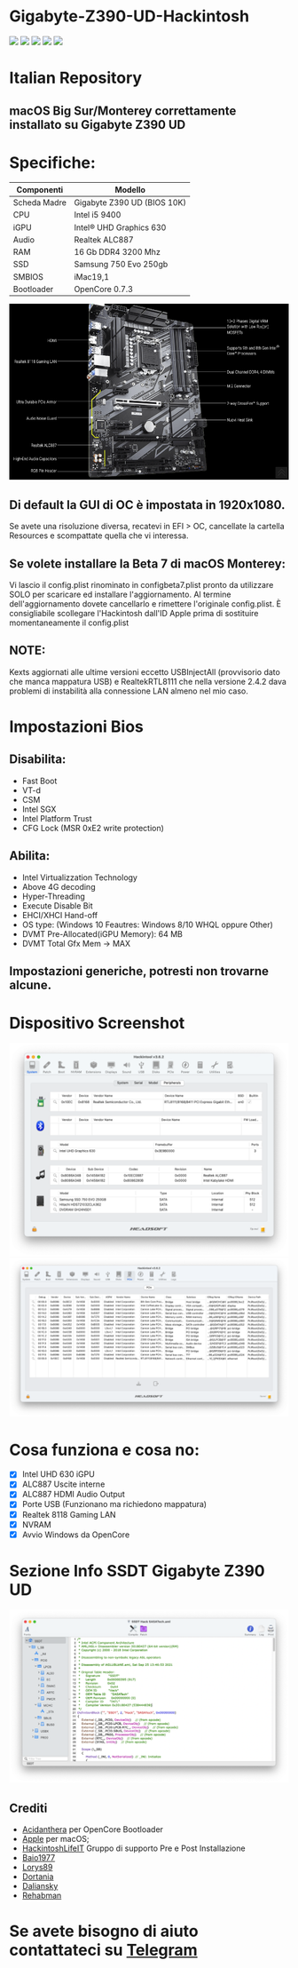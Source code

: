 # Gigabyte-Z390-UD-Hackintosh
[![](https://img.shields.io/badge/Gitter%20HL%20Community-Chat-informational?style=flat&logo=gitter&logoColor=white&color=ed1965)](https://gitter.im/Hackintosh-Life-IT/community)
[![](https://img.shields.io/badge/Repository-SASATech-informational?style=flat&logo=apple&logoColor=white&color=9debeb)](https://github.com/SASA-Tech?tab=repositories)
[![](https://img.shields.io/badge/Telegram-HackintoshLifeIT-informational?style=flat&logo=telegram&logoColor=white&color=5fb659)](https://t.me/HackintoshLife_it)
[![](https://img.shields.io/badge/Facebook-HackintoshLifeIT-informational?style=flat&logo=facebook&logoColor=white&color=3a4dc9)](https://www.facebook.com/hackintoshlife/)
[![](https://img.shields.io/badge/Instagram-HackintoshLifeIT-informational?style=flat&logo=instagram&logoColor=white&color=8a178a)](https://www.instagram.com/hackintoshlife.it_official/)

# Italian Repository
## macOS Big Sur/Monterey correttamente installato su Gigabyte Z390 UD

# Specifiche:

| Componenti       | Modello                            |
| ---------------- | ---------------------------------- |
| Scheda Madre     | Gigabyte Z390 UD (BIOS 10K)        | 
| CPU              | Intel i5 9400                      | 
| iGPU             | Intel® UHD Graphics 630            |
| Audio            | Realtek ALC887                     |
| RAM              | 16 Gb DDR4 3200 Mhz                |
| SSD              | Samsung 750 Evo 250gb              |
| SMBIOS           | iMac19,1                           |
| Bootloader       | OpenCore 0.7.3                     |

![infodp1](./Screenshot/Mobo.png)

## Di default la GUI di OC è impostata in 1920x1080.
Se avete una risoluzione diversa, recatevi in EFI > OC, cancellate la cartella Resources e scompattate quella che vi interessa.

## Se volete installare la Beta 7 di macOS Monterey:
Vi lascio il config.plist rinominato in configbeta7.plist pronto da utilizzare SOLO per scaricare ed installare l'aggiornamento.
Al termine dell'aggiornamento dovete cancellarlo e rimettere l'originale config.plist.
È consigliabile scollegare l'Hackintosh dall'ID Apple prima di sostituire momentaneamente il config.plist

## NOTE:
Kexts aggiornati alle ultime versioni eccetto USBInjectAll (provvisorio dato che manca mappatura USB) e RealtekRTL8111 che nella versione 2.4.2 dava problemi di instabilità alla connessione LAN almeno nel mio caso.

# Impostazioni Bios

## Disabilita:

- Fast Boot
- VT-d
- CSM
- Intel SGX
- Intel Platform Trust
- CFG Lock (MSR 0xE2 write protection)

## Abilita:

- Intel Virtualizzation Technology
- Above 4G decoding
- Hyper-Threading
- Execute Disable Bit
- EHCI/XHCI Hand-off
- OS type: (Windows 10 Feautres: Windows 8/10 WHQL oppure Other)
- DVMT Pre-Allocated(iGPU Memory): 64 MB
- DVMT Total Gfx Mem → MAX

## Impostazioni generiche, potresti non trovarne alcune.
  
# Dispositivo Screenshot
![infodp1](./Screenshot/Peripherials.png)
![infodp2](./Screenshot/PCIe.png)

# Cosa funziona e cosa no:
- [x] Intel UHD 630 iGPU
- [x] ALC887 Uscite interne
- [x] ALC887 HDMI Audio Output
- [x] Porte USB (Funzionano ma richiedono mappatura)
- [x] Realtek 8118 Gaming LAN
- [x] NVRAM
- [x] Avvio Windows da OpenCore

# Sezione Info SSDT Gigabyte Z390 UD

![SSDT](./Screenshot/SSDT.png)

## Crediti

- [Acidanthera](https://github.com/acidanthera) per OpenCore Bootloader
- [Apple](https://apple.com) per macOS;
- [HackintoshLifeIT](https://github.com/Hackintoshlifeit) Gruppo di supporto Pre e Post Installazione
- [Baio1977](https://github.com/Baio1977)
- [Lorys89](https://github.com/Lorys89)
- [Dortania](https://github.com/dortania)
- [Daliansky](https://github.com/daliansky)
- [Rehabman](https://github.com/RehabMan)

# Se avete bisogno di aiuto contattateci su [Telegram](https://t.me/HackintoshLife_it)
